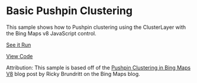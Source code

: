 # Basic Pushpin Clustering

This sample shows how to Pushpin clustering using the ClusterLayer with the Bing Maps v8 JavaScript control.

[See it Run](http://crpietschmann.github.io/bingmaps-v8-quickstart-samples/101-map-clusterlayer/)

[View Code](index.htm)

Attribution: This sample is based off of the [Pushpin Clustering in Bing Maps V8](http://blogs.bing.com/maps/May-2016-(1)/Pushpin-Clustering-in-Bing-Maps-V8) blog post by Ricky Brundritt on the Bing Maps blog.